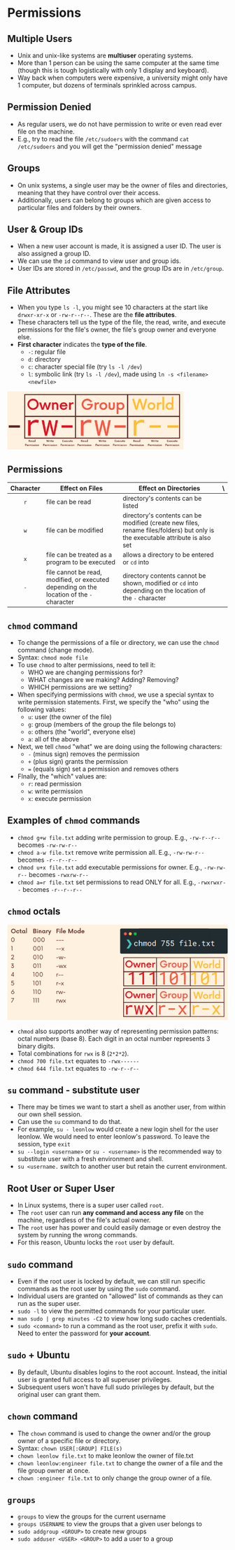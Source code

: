 # Permissions

## Multiple Users

- Unix and unix-like systems are **multiuser** operating systems.
- More than 1 person can be using the same computer at the same time (though this is tough logistically with only 1 display and keyboard).
- Way back when computers were expensive, a university might only have 1 computer, but dozens of terminals sprinkled across campus.

## Permission Denied

- As regular users, we do not have permission to write or even read ever file on the machine.
- E.g., try to read the file `/etc/sudoers` with the command `cat /etc/sudoers` and you will get the "permission denied" message

## Groups

- On unix systems, a single user may be the owner of files and directories, meaning that they have control over their access.
- Additionally, users can belong to groups which are given access to particular files and folders by their owners.

## User & Group IDs

- When a new user account is made, it is assigned a user ID. The user is also assigned a group ID.
- We can use the `id` command to view user and group ids.
- User IDs are stored in `/etc/passwd`, and the group IDs are in `/etc/group`.

## File Attributes

- When you type `ls -l`, you might see 10 characters at the start like `drwxr-xr-x` or `-rw-r--r--`. These are the **file attributes**.
- These characters tell us the type of the file, the read, write, and execute permissions for the file's owner, the file's group owner and everyone else.
- **First character** indicates the **type of the file**.
  - `-`: regular file
  - `d`: directory
  - `c`: character special file (try `ls -l /dev`)
  - `l`: symbolic link (try `ls -l /dev`), made using `ln -s <filename> <newfile>`

<img src="./diagrams/permissions1.png" width="80%" />

## Permissions

| Character | Effect on Files                                                                           | Effect on Directories                                                                                                          | \   |
| :-------: | ----------------------------------------------------------------------------------------- | ------------------------------------------------------------------------------------------------------------------------------ | --- |
|    `r`    | file can be read                                                                          | directory's contents can be listed                                                                                             |
|    `w`    | file can be modified                                                                      | directory's contents can be modified (create new files, rename files/folders) but only is the executable attribute is also set |
|    `x`    | file can be treated as a program to be executed                                           | allows a directory to be entered or `cd` into                                                                                  |
|    `-`    | file cannot be read, modified, or executed depending on the location of the `-` character | directory contents cannot be shown, modified or `cd` into depending on the location of the `-` character                       |

## `chmod` command

- To change the permissions of a file or directory, we can use the `chmod` command (change mode).
- Syntax: `chmod mode file`
- To use `chmod` to alter permissions, need to tell it:
    - WHO we are changing permissions for?
    - WHAT changes are we making? Adding? Removing?
    - WHICH permissions are we setting?
- When specifying permissions with `chmod`, we use a special syntax to write permission statements. First, we specify the "who" using the following values:
    - `u`: user (the owner of the file)
    - `g`: group (members of the group the file belongs to)
    - `o`: others (the "world", everyone else)
    - `a`: all of the above
- Next, we tell `chmod` "what" we are doing using the following characters:
    - `-` (minus sign) removes the permission
    - `+` (plus sign) grants the permission
    - `=` (equals sign) set a permission and removes others
- FInally, the "which" values are:
    - `r`: read permission
    - `w`: write permission
    - `x`: execute permission

## Examples of `chmod` commands

- `chmod g+w file.txt` adding write permission to group. E.g., `-rw-r--r--` becomes `-rw-rw-r--`
- `chmod a-w file.txt` remove write permission all. E.g., `-rw-rw-r--` becomes `-r--r--r--`
- `chmod u+x file.txt` add executable permissions for owner. E.g., `-rw-rw-r--` becomes `-rwxrw-r--`
- `chmod a=r file.txt` set permissions to read ONLY for all. E.g., `-rwxrwxr--` becomes `-r--r--r--`

## `chmod` octals

<img src="./diagrams/permissions2.png" style="80%" />

- `chmod` also supports another way of representing permission patterns: octal numbers (base 8). Each digit in an octal number represents 3 binary digits.
- Total combinations for `rwx` is 8 (`2*2*2`).
- `chmod 700 file.txt` equates to `-rwx------`
- `chmod 644 file.txt` equates to `-rw-r--r--`

## `su` command - substitute user

- There may be times we want to start a shell as another user, from within our own shell session. 
- Can use the `su` command to do that.
- For example, `su - leonlow` would create a new login shell for the user leonlow. We would need to enter leonlow's password. To leave the session, type `exit`
- `su --login <username>` or `su - <username>` is the recommended way to substitute user with a fresh environment and shell.
- `su <username.` switch to another user but retain the current environment.

## Root User or Super User

- In Linux systems, there is a super user called `root`.
- The `root` user can run **any command and access any file** on the machine, regardless of the file's actual owner.
- The `root` user has power and could easily damage or even destroy the system by running the wrong commands.
- For this reason, Ubuntu locks the `root` user by default.

## `sudo` command

- Even if the root user is locked by default, we can still run specific commands as the root user by using the `sudo` command.
- Individual users are granted on "allowed" list of commands as they can run as the super user.
- `sudo -l` to view the permitted commands for your particular user.
- `man sudo | grep minutes -C2` to view how long sudo caches credentials.
- `sudo <command>` to run a command as the root user, prefix it with `sudo`. Need to enter the password for **your account**. 

## `sudo` + Ubuntu

- By default, Ubuntu disables logins to the root account. Instead, the initial user is granted full access to all superuser privileges. 
- Subsequent users won't have full sudo privileges by default, but the original user can grant them.

## `chown` command

- The `chown` command is used to change the owner and/or the group owner of a specific file or directory.
- Syntax: `chown USER[:GROUP] FILE(s)`
- `chown leonlow file.txt` to make leonlow the owner of file.txt
- `chown leonlow:engineer file.txt` to change the owner of a file and the file group owner at once.
- `chown :engineer file.txt` to only change the group owner of a file.

## `groups`

- `groups` to view the groups for the current username
- `groups USERNAME` to view the groups that a given user belongs to
- `sudo addgroup <GROUP>` to create new groups
- `sudo adduser <USER> <GROUP>` to add a user to a group